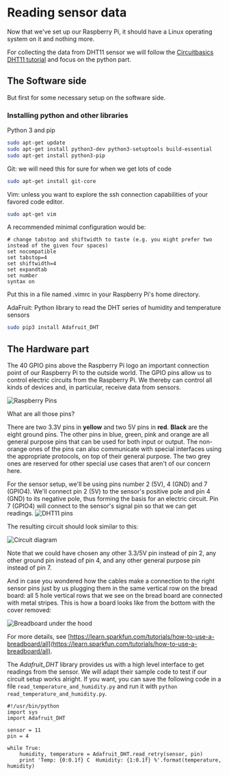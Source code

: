 # Reading sensor data

Now that we've set up our Raspberry Pi, it should have a Linux operating system on it and nothing more.

For collecting the data from DHT11 sensor we will follow the [Circuitbasics DHT11 tutorial](http://www.circuitbasics.com/how-to-set-up-the-dht11-humidity-sensor-on-the-raspberry-pi) and focus on the python part.

## The Software side

But first for some necessary setup on the software side.

### Installing python and other libraries

Python 3 and pip
```bash
sudo apt-get update
sudo apt-get install python3-dev python3-setuptools build-essential
sudo apt-get install python3-pip
```

Git: we will need this for sure for when we get lots of code
```bash
sudo apt-get install git-core
```

Vim: unless you want to explore the ssh connection capabilities of your favored code editor.
```bash
sudo apt-get vim
```
A recommended minimal configuration would be:
```
# change tabstop and shiftwidth to taste (e.g. you might prefer two instead of the given four spaces) 
set nocompatible
set tabstop=4
set shiftwidth=4
set expandtab
set number
syntax on
```
Put this in a file named .vimrc in your Raspberry Pi's home directory.

AdaFruit: Python library to read the DHT series of humidity and temperature sensors
```bash
sudo pip3 install Adafruit_DHT
```

## The Hardware part

The 40 GPIO pins above the Raspberry Pi logo an important connection point of our Raspberry Pi to the outside world.
The GPIO pins allow us to control electric circuits from the Raspberry Pi. 
We thereby can control all kinds of devices and, in particular, receive data from sensors.

![Raspberry Pins](https://www.rs-online.com/designspark/rel-assets/dsauto/temp/uploaded/githubpin.JPG)

What are all those pins?

There are two 3.3V pins in **yellow** and two 5V pins in **red**.
**Black** are the eight ground pins. 
The other pins in blue, green, pink and orange are all general purpose pins that can be used for both input or output.
The non-orange ones of the pins can also communicate with special interfaces using the appropriate protocols, on top of their general purpose.
The two grey ones are reserved for other special use cases that aren't of our concern here.

For the sensor setup, we'll be using pins number 2 (5V), 4 (GND) and 7 (GPIO4).
We'll connect pin 2 (5V) to the sensor's positive pole and pin 4 (GND) to its negative pole, thus forming the basis for an electric circuit.
Pin 7 (GPIO4) will connect to the sensor's signal pin so that we can get readings.
![DHT11 pins](https://mounishkokkula.files.wordpress.com/2017/02/dht11-pinout-for-three-pin-and-four-pin-types-21.jpg)

The resulting circuit should look similar to this:

![Circuit diagram](https://mounishkokkula.files.wordpress.com/2017/02/raspberry-pi-dht11-ssh-terminal-output1.png?w=1338&h=582) 

Note that we could have chosen any other 3.3/5V pin instead of pin 2, any other ground pin instead of pin 4, and any other general purpose pin instead of pin 7.

And in case you wondered how the cables make a connection to the right sensor pins just by us plugging them in the same vertical row on the bread board:
all 5 hole vertical rows that we see on the bread board are connected with metal stripes.
This is how a board looks like from the bottom with the cover removed:

![Breadboard under the hood](https://cdn.sparkfun.com/r/600-600/assets/e/7/7/e/c/5175c500ce395f5a49000004.jpg)

For more details, see [https://learn.sparkfun.com/tutorials/how-to-use-a-breadboard/all](https://learn.sparkfun.com/tutorials/how-to-use-a-breadboard/all).

The *Adafruit_DHT* library provides us with a high level interface to get readings from the sensor.
We will adapt their sample code to test if our circuit setup works alright.
If you want, you can save the following code in a file `read_temperature_and_humidity.py` and run it with `python read_temperature_and_humidity.py`.

```
#!/usr/bin/python
import sys
import Adafruit_DHT

sensor = 11
pin = 4

while True:
    humidity, temperature = Adafruit_DHT.read_retry(sensor, pin)
    print 'Temp: {0:0.1f} C  Humidity: {1:0.1f} %'.format(temperature, humidity)
```